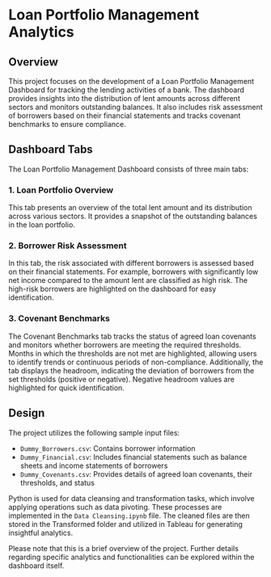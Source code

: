 # Loan Portfolio Management Analytics

## Overview
This project focuses on the development of a Loan Portfolio Management Dashboard for tracking the lending activities of a bank. The dashboard provides insights into the distribution of lent amounts across different sectors and monitors outstanding balances. It also includes risk assessment of borrowers based on their financial statements and tracks covenant benchmarks to ensure compliance.

## Dashboard Tabs
The Loan Portfolio Management Dashboard consists of three main tabs:

### 1. Loan Portfolio Overview
This tab presents an overview of the total lent amount and its distribution across various sectors. It provides a snapshot of the outstanding balances in the loan portfolio.

### 2. Borrower Risk Assessment
In this tab, the risk associated with different borrowers is assessed based on their financial statements. For example, borrowers with significantly low net income compared to the amount lent are classified as high risk. The high-risk borrowers are highlighted on the dashboard for easy identification.

### 3. Covenant Benchmarks
The Covenant Benchmarks tab tracks the status of agreed loan covenants and monitors whether borrowers are meeting the required thresholds. Months in which the thresholds are not met are highlighted, allowing users to identify trends or continuous periods of non-compliance. Additionally, the tab displays the headroom, indicating the deviation of borrowers from the set thresholds (positive or negative). Negative headroom values are highlighted for quick identification.

## Design
The project utilizes the following sample input files:

- `Dummy_Borrowers.csv`: Contains borrower information
- `Dummy_Financial.csv`: Includes financial statements such as balance sheets and income statements of borrowers
- `Dummy_Covenants.csv`: Provides details of agreed loan covenants, their thresholds, and status

Python is used for data cleansing and transformation tasks, which involve applying operations such as data pivoting. These processes are implemented in the `Data Cleansing.ipynb` file. The cleaned files are then stored in the Transformed folder and utilized in Tableau for generating insightful analytics.

Please note that this is a brief overview of the project. Further details regarding specific analytics and functionalities can be explored within the dashboard itself.
